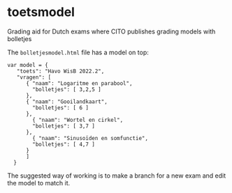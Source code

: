 # toetsmodel
Grading aid for Dutch exams where CITO publishes grading models with bolletjes

The `bolletjesmodel.html` file has a model on top:

```
var model = { 
   "toets": "Havo WisB 2022.2",
   "vragen": [
      { "naam": "Logaritme en parabool",
        "bolletjes": [ 3,2,5 ]
      },
      { "naam": "Gooilandkaart",
        "bolletjes": [ 6 ]
      },
	    { "naam": "Wortel en cirkel",
        "bolletjes": [ 3,7 ]
      },
	    { "naam": "Sinusoïden en somfunctie",
        "bolletjes": [ 4,7 ]
      }
      ]
  }
```
The suggested way of working is to make a branch for a new exam and edit the model to match it.
